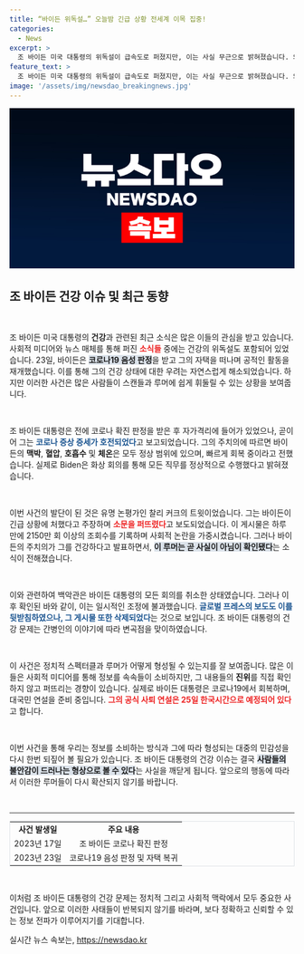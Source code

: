 ```yaml
---
title: “바이든 위독설…” 오늘밤 긴급 상황 전세계 이목 집중!
categories:
  - News
excerpt: >
  조 바이든 미국 대통령의 위독설이 급속도로 퍼졌지만, 이는 사실 무근으로 밝혀졌습니다. 의사의 확인을 통해 그의 건강은 양호하며, 코로나 음성 판정을 받은 바이든은 백악관으로 복귀했습니다. 클릭 후 그 진실을 확인하세요!
feature_text: >
  조 바이든 미국 대통령의 위독설이 급속도로 퍼졌지만, 이는 사실 무근으로 밝혀졌습니다. 의사의 확인을 통해 그의 건강은 양호하며, 코로나 음성 판정을 받은 바이든은 백악관으로 복귀했습니다. 클릭 후 그 진실을 확인하세요!
image: '/assets/img/newsdao_breakingnews.jpg'
---
```


<p><img src="/assets/img/newsdao_breakingnews.jpg" alt="koreaapp 속보" /></p>

<h2 data-ke-size="size26">조 바이든 건강 이슈 및 최근 동향</h2>

<p data-ke-size="size16">&nbsp;</p>

<p>조 바이든 미국 대통령의 <b>건강</b>과 관련된 최근 소식은 많은 이들의 관심을 받고 있습니다. 사회적 미디어와 뉴스 매체를 통해 퍼진 <b><span style="color: #ee2323;">소식들</span></b> 중에는 건강의 위독설도 포함되어 있었습니다. 23일, 바이든은 <b><span style="background-color: #21538527;">코로나19 음성 판정</span></b>을 받고 그의 자택을 떠나며 공적인 활동을 재개했습니다. 이를 통해 그의 건강 상태에 대한 우려는 자연스럽게 해소되었습니다. 하지만 이러한 사건은 많은 사람들이 스캔들과 루머에 쉽게 휘둘릴 수 있는 상황을 보여줍니다. </p>

<p data-ke-size="size16">&nbsp;</p>

<p>조 바이든 대통령은 전에 코로나 확진 판정을 받은 후 자가격리에 들어가 있었으나, 곧이어 그는 <b><span style="color: #1a5490;">코로나 증상 증세가 호전되었다</span></b>고 보고되었습니다. 그의 주치의에 따르면 바이든의 <b>맥박</b>, <b>혈압</b>, <b>호흡수</b> 및 <b>체온</b>은 모두 정상 범위에 있으며, 빠르게 회복 중이라고 전했습니다. 실제로 Biden은 화상 회의를 통해 모든 직무를 정상적으로 수행했다고 밝혀졌습니다. </p>

<p data-ke-size="size16">&nbsp;</p>

<p>이번 사건의 발단이 된 것은 유명 논평가인 찰리 커크의 트윗이었습니다. 그는 바이든이 긴급 상황에 처했다고 주장하며 <b><span style="color: #ee2323;">소문을 퍼뜨렸다</span></b>고 보도되었습니다. 이 게시물은 하루 만에 2150만 회 이상의 조회수를 기록하며 사회적 논란을 가중시켰습니다. 그러나 바이든의 주치의가 그를 건강하다고 발표하면서, <b><span style="background-color: #21538527;">이 루머는 곧 사실이 아님이 확인됐다</span></b>는 소식이 전해졌습니다.</p>

<p data-ke-size="size16">&nbsp;</p>

<p>이와 관련하여 백악관은 바이든 대통령의 모든 회의를 취소한 상태였습니다. 그러나 이후 확인된 바와 같이, 이는 일시적인 조정에 불과했습니다. <b><span style="color: #1a5490;">글로벌 프레스의 보도도 이를 뒷받침하였으나, 그 게시물 또한 삭제되었다</span></b>는 것으로 보입니다. 조 바이든 대통령의 건강 문제는 간병인의 이야기에 따라 변곡점을 맞이하였습니다.</p>

<p data-ke-size="size16">&nbsp;</p>

<p>이 사건은 정치적 스펙터클과 루머가 어떻게 형성될 수 있는지를 잘 보여줍니다. 많은 이들은 사회적 미디어를 통해 정보를 속속들이 소비하지만, 그 내용들의 <b>진위</b>를 직접 확인하지 않고 퍼뜨리는 경향이 있습니다. 실제로 바이든 대통령은 코로나19에서 회복하며, 대국민 연설을 준비 중입니다. <b><span style="color: #ee2323;">그의 공식 사퇴 연설은 25일 한국시간으로 예정되어 있다</span></b>고 합니다.</p>

<p data-ke-size="size16">&nbsp;</p>

<p>이번 사건을 통해 우리는 정보를 소비하는 방식과 그에 따라 형성되는 대중의 민감성을 다시 한번 되짚어 볼 필요가 있습니다. 조 바이든 대통령의 건강 이슈는 결국 <b><span style="background-color: #21538527;">사람들의 불안감이 드러나는 형상으로 볼 수 있다</span></b>는 사실을 깨닫게 됩니다. 앞으로의 행동에 따라서 이러한 루머들이 다시 확산되지 않기를 바랍니다. </p>

<p data-ke-size="size16">&nbsp;</p> 

<hr style="height:1px; border:none; color:#333; background-color:#333;" />

<table style="border: 1px solid #dee2e6; width: 100%; border-collapse: collapse;">
    <tbody>
        <tr>
            <td style="text-align: center; height: 17px;"><b>사건 발생일</b></td>
            <td style="text-align: center; height: 17px;"><b>주요 내용</b></td>
        </tr>
        <tr>
            <td style="text-align: center; height: 17px;">2023년 17일</td>
            <td style="text-align: center; height: 17px;">조 바이든 코로나 확진 판정</td>
        </tr>
        <tr>
            <td style="text-align: center; height: 17px;">2023년 23일</td>
            <td style="text-align: center; height: 17px;">코로나19 음성 판정 및 자택 복귀</td>
        </tr>
    </tbody>
</table>

<p data-ke-size="size16">&nbsp;</p> 

<p>이처럼 조 바이든 대통령의 건강 문제는 정치적 그리고 사회적 맥락에서 모두 중요한 사건입니다. 앞으로 이러한 사태들이 반복되지 않기를 바라며, 보다 정확하고 신뢰할 수 있는 정보 전파가 이루어지기를 기대합니다.</p>
실시간 뉴스 속보는, <a href="https://newsdao.kr" rel="dofollow">https://newsdao.kr</a>



